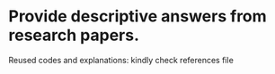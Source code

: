 Provide descriptive answers from research papers.
================================================
Reused codes and explanations: kindly check references file